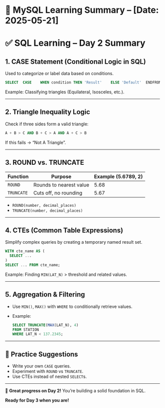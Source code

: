 # 📘 MySQL Learning Summary – [Date: 2025-05-21]

# ✅ SQL Learning – Day 2 Summary

## 1. CASE Statement (Conditional Logic in SQL)

Used to categorize or label data based on conditions.

```sql
SELECT  CASE    WHEN condition THEN 'Result'    ELSE 'Default'  ENDFROM table;
```

Example: Classifying triangles (Equilateral, Isosceles, etc.).

---

## 2. Triangle Inequality Logic

Check if three sides form a valid triangle:

```sql
A + B > C AND B + C > A AND A + C > B
```

If this fails → “Not A Triangle”.

---

## 3. ROUND vs. TRUNCATE

| Function | Purpose | Example (5.6789, 2) |
| --- | --- | --- |
| `ROUND` | Rounds to nearest value | 5.68 |
| `TRUNCATE` | Cuts off, no rounding | 5.67 |
- `ROUND(number, decimal_places)`
- `TRUNCATE(number, decimal_places)`

---

## 4. CTEs (Common Table Expressions)

Simplify complex queries by creating a temporary named result set.

```sql
WITH cte_name AS (
  SELECT ...
)
SELECT ... FROM cte_name;
```

Example: Finding `MIN(LAT_N)` > threshold and related values.

---

## 5. Aggregation & Filtering

- Use `MIN()`, `MAX()` with `WHERE` to conditionally retrieve values.
- Example:
    
    ```sql
    SELECT TRUNCATE(MAX(LAT_N), 4)
    FROM STATION
    WHERE LAT_N < 137.2345;
    ```
    

---

## 🧠 Practice Suggestions

- Write your own `CASE` queries.
- Experiment with `ROUND` vs `TRUNCATE`.
- Use CTEs instead of nested `SELECT`s.

---

🎉 **Great progress on Day 2!** You’re building a solid foundation in SQL.

**Ready for Day 3 when you are!**